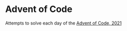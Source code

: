 # Advent of Code
Attempts to solve each day of the [Advent of Code, 2021](https://adventofcode.com/2021)